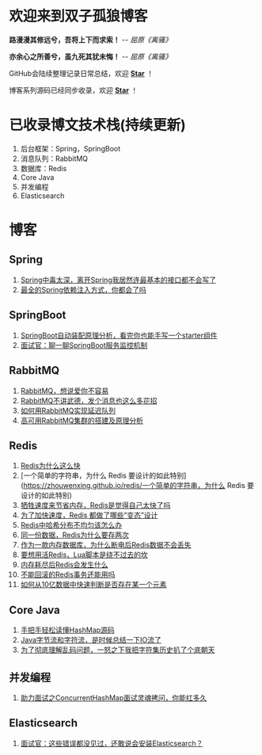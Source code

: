 # 欢迎来到双子孤狼博客

__路漫漫其修远兮，吾将上下而求索！__  -- _屈原《离骚》_

__亦余心之所善兮，虽九死其犹未悔！__  -- _屈原《离骚》_

GitHub会陆续整理记录日常总结，欢迎 [**Star**](https://github.com/zhouwenxing/zhouwenxing.github.io) ！

博客系列源码已经同步收录，欢迎 [**Star**](https://github.com/zhouwenxing/lonely-wolf-note.git) ！

# 已收录博文技术栈(持续更新)
1. 后台框架：Spring，SpringBoot
2. 消息队列：RabbitMQ
3. 数据库：Redis
4. Core Java
5. 并发编程
6. Elasticsearch

# 博客
## Spring
1. [Spring中毒太深，离开Spring我居然连最基本的接口都不会写了](https://zhouwenxing.github.io/spring/Spring中毒太深，离开Spring我居然连最基本的接口都不会写了)
2. [最全的Spring依赖注入方式，你都会了吗](https://zhouwenxing.github.io/spring/最全的Spring依赖注入方式，你都会了吗)

## SpringBoot

1. [SpringBoot自动装配原理分析，看完你也能手写一个starter组件](https://zhouwenxing.github.io/springboot/SpringBoot自动装配原理分析，看完你也能手写一个starter组件)
2. [面试官：聊一聊SpringBoot服务监控机制](https://zhouwenxing.github.io/springboot/面试官：聊一聊SpringBoot服务监控机制)

## RabbitMQ
1. [RabbitMQ，想说爱你不容易](https://zhouwenxing.github.io/mq/rabbitmq/RabbitMQ，想说爱你不容易(附详细安装教程))
2. [RabbitMQ不讲武德，发个消息也这么多花招](https://zhouwenxing.github.io/mq/rabbitmq/RabbitMQ不讲武德，发个消息也这么多花招)
3. [如何用RabbitMQ实现延迟队列](https://zhouwenxing.github.io/mq/rabbitmq/如何用RabbitMQ实现延迟队列)
4. [高可用RabbitMQ集群的搭建及原理分析](https://zhouwenxing.github.io/mq/rabbitmq/高可用RabbitMQ集群的搭建及原理分析)

## Redis

1. [Redis为什么这么快](https://zhouwenxing.github.io/redis/Redis为什么这么快)
2. [一个简单的字符串，为什么 Redis 要设计的如此特别](https://zhouwenxing.github.io/redis/一个简单的字符串，为什么 Redis 要设计的如此特别)
3. [牺牲速度来节省内存，Redis是觉得自己太快了吗](https://zhouwenxing.github.io/redis/牺牲速度来节省内存，Redis是觉得自己太快了吗)
4. [为了加快速度，Redis 都做了哪些“变态”设计](https://zhouwenxing.github.io/redis/为了加快速度，Redis都做了哪些变态设计)
5. [Redis中哈希分布不均匀该怎么办](https://zhouwenxing.github.io/redis/Redis中哈希分布不均匀该怎么办)
6. [同一份数据，Redis为什么要存两次](https://zhouwenxing.github.io/redis/同一份数据，Redis为什么要存两次)
7. [作为一款内存数据库，为什么断电后Redis数据不会丢失](https://zhouwenxing.github.io/redis/作为一款内存数据库，为什么断电后Redis数据不会丢失)
8. [要想用活Redis，Lua脚本是绕不过去的坎](https://zhouwenxing.github.io/redis/要想用活Redis，Lua脚本是绕不过去的坎)
9. [内存耗尽后Redis会发生什么](https://zhouwenxing.github.io/redis/内存耗尽后Redis会发生什么)
10. [不能回滚的Redis事务还能用吗](https://zhouwenxing.github.io/redis/不能回滚的Redis事务还能用吗)
11. [如何从10亿数据中快速判断是否存在某一个元素](https://zhouwenxing.github.io/redis/如何从10亿数据中快速判断是否存在某一个元素)

## Core Java

1. [手把手轻松读懂HashMap源码](https://zhouwenxing.github.io/corejava/手把手轻松读懂HashMap源码)
2. [Java字节流和字符流，是时候总结一下IO流了](https://zhouwenxing.github.io/corejava/Java字节流和字符流，是时候总结一下IO流了)
3. [为了彻底理解乱码问题，一怒之下我把字符集历史扒了个底朝天](https://zhouwenxing.github.io/corejava/为了彻底理解乱码问题，一怒之下我把字符集历史扒了个底朝天)

## 并发编程

1. [助力面试之ConcurrentHashMap面试灵魂拷问，你能扛多久](https://zhouwenxing.github.io/concurrent/助力面试之ConcurrentHashMap面试灵魂拷问，你能扛多久)

## Elasticsearch

1. [面试官：这些错误都没见过，还敢说会安装Elasticsearch？](https://zhouwenxing.github.io/Elasticsearch/面试官：这些错误都没见过，还敢说会安装Elasticsearch？)